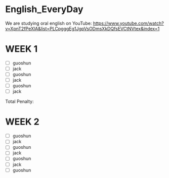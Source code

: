 # English_EveryDay
We are studying oral english on YouTube: https://www.youtube.com/watch?v=XpnT2fPeXlA&list=PLCpgggEg1JgpVsODmsXkDQfsEVCtNVtex&index=1
# WEEK 1
- [ ] guoshun
- [ ] jack
- [ ] guoshun
- [ ] jack
- [ ] guoshun
- [ ] jack

Total Penalty: 

# WEEK 2
- [ ] guoshun
- [ ] jack
- [ ] guoshun
- [ ] jack
- [ ] guoshun
- [ ] jack
- [ ] guoshun
